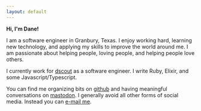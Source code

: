 ```yaml
---
layout: default
---
```


**Hi, I'm Dane!**

I am a software engineer in Granbury, Texas. I enjoy working hard, learning
new technology, and applying my skills to improve the world around me. I am
passionate about helping people, loving people, and helping people love
others.

I currently work for [dscout](https://dscout.com) as a software engineer. I write Ruby, Elixir, and some Javascript/Typescript.

You can find me organizing bits on [github](https://github.com/dahenson) and having meaningful conversations on [mastodon](https://hackyderm.io/@brainofdane).
I generally avoid all other forms of social media. Instead you can
[e-mail me](mailto:thegreatdane@gmail.com).

